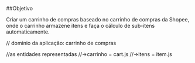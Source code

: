 ##Objetivo

Criar um carrinho de compras baseado no carrinho de compras da Shopee, onde o carrinho armazene itens e faça o cálculo de sub-itens automaticamente.

// dominio da aplicação: carrinho de compras

//as entidades representadas
//->carrinho = cart.js
//->itens = item.js
